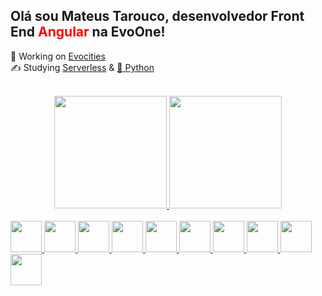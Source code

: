 ## Olá sou Mateus Tarouco, desenvolvedor Front End <span style="color:red">Angular</span> na EvoOne!
:seedling: Working on <a href="https://evocities.com.br/"  target="_blank">Evocities</a></br>
:writing_hand: Studying  <a href="https://www.serverless.com/framework/docs"  target="_blank">Serverless</a> & <a href="https://docs.python.org/3/"  target="_blank">:snake: Python</a><br><br>
<div align="center">
  <a href="https://github.com/mateustarouco" >
  <img height="180em" src="https://github-readme-stats.vercel.app/api?username=mateustarouco&show_icons=true&theme=dracula&include_all_commits=true&count_private=true"/>
  <img height="180em" src="https://github-readme-stats.vercel.app/api/top-langs/?username=mateustarouco&layout=compact&langs_count=7&theme=dracula"/>
</div><br>
<img width='50px' src="https://cdn.jsdelivr.net/gh/devicons/devicon/icons/angularjs/angularjs-original.svg" />
<img width='50px' src="https://cdn.jsdelivr.net/gh/devicons/devicon/icons/css3/css3-original.svg" />
<img width='50px' src="https://cdn.jsdelivr.net/gh/devicons/devicon/icons/firebase/firebase-plain.svg" />
<img width='50px' src="https://cdn.jsdelivr.net/gh/devicons/devicon/icons/graphql/graphql-plain.svg" />
<img width='50px' src="https://cdn.jsdelivr.net/gh/devicons/devicon/icons/html5/html5-original.svg" />
<img width='50px' src="https://cdn.jsdelivr.net/gh/devicons/devicon/icons/javascript/javascript-original.svg" />
<img width='50px' src="https://cdn.jsdelivr.net/gh/devicons/devicon/icons/npm/npm-original-wordmark.svg" />
<img width='50px' src="https://cdn.jsdelivr.net/gh/devicons/devicon/icons/sass/sass-original.svg" />
<img width='50px' src="https://cdn.jsdelivr.net/gh/devicons/devicon/icons/typescript/typescript-original.svg" />
<img width='50px' src="https://cdn.jsdelivr.net/gh/devicons/devicon/icons/python/python-original.svg" />

